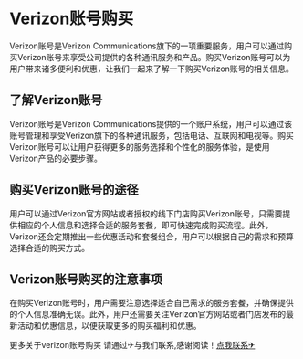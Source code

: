# Verizon账号购买

Verizon账号是Verizon Communications旗下的一项重要服务，用户可以通过购买Verizon账号来享受公司提供的各种通讯服务和产品。购买Verizon账号可以为用户带来诸多便利和优惠，让我们一起来了解一下购买Verizon账号的相关信息。

## 了解Verizon账号

Verizon账号是Verizon Communications提供的一个账户系统，用户可以通过该账号管理和享受Verizon旗下的各种通讯服务，包括电话、互联网和电视等。购买Verizon账号可以让用户获得更多的服务选择和个性化的服务体验，是使用Verizon产品的必要步骤。

## 购买Verizon账号的途径

用户可以通过Verizon官方网站或者授权的线下门店购买Verizon账号，只需要提供相应的个人信息和选择合适的服务套餐，即可快速完成购买流程。此外，Verizon还会定期推出一些优惠活动和套餐组合，用户可以根据自己的需求和预算选择合适的购买方式。

## Verizon账号购买的注意事项

在购买Verizon账号时，用户需要注意选择适合自己需求的服务套餐，并确保提供的个人信息准确无误。此外，用户还需要关注Verizon官方网站或者门店发布的最新活动和优惠信息，以便获取更多的购买福利和优惠。

更多关于verizon账号购买 请通过✈与我们联系,感谢阅读！[点我联系✈](https://edge.G208.com)